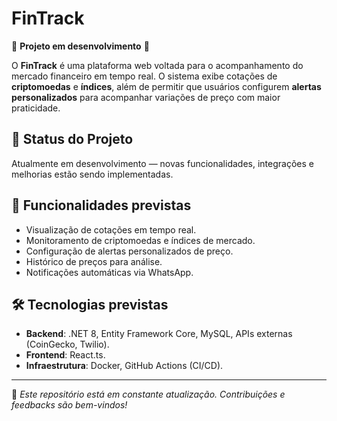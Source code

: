 # FinTrack

🚧 **Projeto em desenvolvimento** 🚧

O **FinTrack** é uma plataforma web voltada para o acompanhamento do mercado financeiro em tempo real.
O sistema exibe cotações de **criptomoedas** e **índices**, além de permitir que usuários configurem **alertas personalizados** para acompanhar variações de preço com maior praticidade.

## 🔧 Status do Projeto

Atualmente em desenvolvimento — novas funcionalidades, integrações e melhorias estão sendo implementadas.

## 📌 Funcionalidades previstas

* Visualização de cotações em tempo real.
* Monitoramento de criptomoedas e índices de mercado.
* Configuração de alertas personalizados de preço.
* Histórico de preços para análise.
* Notificações automáticas via WhatsApp.

## 🛠️ Tecnologias previstas

* **Backend**: .NET 8, Entity Framework Core, MySQL, APIs externas (CoinGecko, Twilio).
* **Frontend**: React.ts.
* **Infraestrutura**: Docker, GitHub Actions (CI/CD).

---

📍 *Este repositório está em constante atualização. Contribuições e feedbacks são bem-vindos!*
